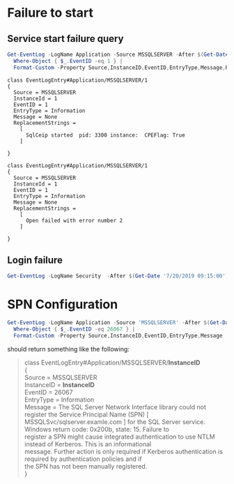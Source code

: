 # Failure to start

## Service start failure query
```powershell
Get-EventLog -LogName Application -Source MSSQLSERVER -After $(Get-Date '7/20/2019') -Before $(Get-Date '7/22/2019') |
  Where-Object { $_.EventID -eq 1 } |
  Format-Custom -Property Source,InstanceID,EventID,EntryType,Message,ReplacementStrings
```

```
class EventLogEntry#Application/MSSQLSERVER/1
{
  Source = MSSQLSERVER
  InstanceId = 1
  EventID = 1
  EntryType = Information
  Message = None
  ReplacementStrings =
    [
      SqlCeip started  pid: 3300 instance:  CPEFlag: True
    ]

}

class EventLogEntry#Application/MSSQLSERVER/1
{
  Source = MSSQLSERVER
  InstanceId = 1
  EventID = 1
  EntryType = Information
  Message = None
  ReplacementStrings =
    [
      Open failed with error number 2
    ]

}
```

## Login failure
```powershell
Get-EventLog -LogName Security  -After $(Get-Date '7/20/2019 09:15:00') -EntryType FailureAudit  | Format-Custom -Property Source,InstanceID,Time,EntryType,Message
```

# SPN Configuration

```powershell
Get-EventLog -LogName Application -Source 'MSSQLSERVER' -After $(Get-Date '7/20/2019') -Before $(Get-Date '07/22/2019') |
  Where-Object { $_.EventID -eq 26067 } |
  Format-Custom -Property Source,InstanceID,EventID,EntryType,Message
```

should return something like the following:

> class EventLogEntry#Application/MSSQLSERVER/**InstanceID**<br/>
> {<br/>
>   Source = MSSQLSERVER<br/>
>   InstanceID = **InstanceID**<br/>
>   EventID = 26067<br/>
>   EntryType = Information<br/>
>   Message = The SQL Server Network Interface library could not register the Service Principal Name (SPN) [<br/>
>   MSSQLSvc/sqlserver.examle.com ] for the SQL Server service. Windows return code: 0x200b, state: 15. Failure to<br/>
>   register a SPN might cause integrated authentication to use NTLM instead of Kerberos. This is an informational<br/>
>   message. Further action is only required if Kerberos authentication is required by authentication policies and if<br/>
>   the SPN has not been manually registered.<br/>
> }<br/>
